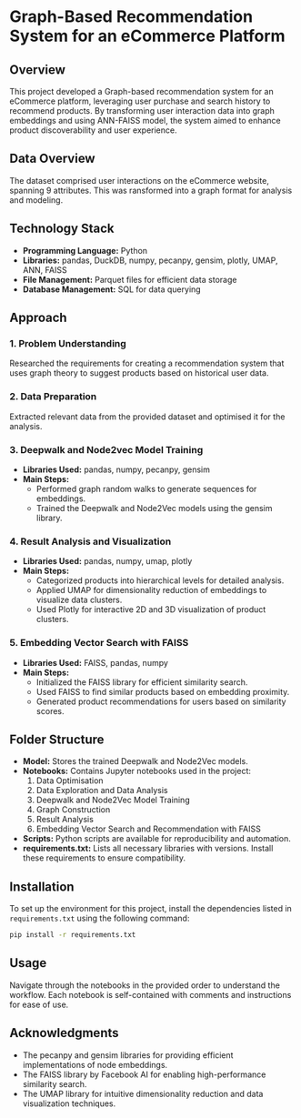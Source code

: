 
# Graph-Based Recommendation System for an eCommerce Platform

## Overview
This project developed a Graph-based recommendation system for an eCommerce platform, leveraging user purchase and search history to recommend products. By transforming user interaction data into graph embeddings and using ANN-FAISS model, the system aimed to enhance product discoverability and user experience.

## Data Overview
The dataset comprised user interactions on the eCommerce website, spanning 9 attributes. This was ransformed into a graph format for analysis and modeling.

## Technology Stack
- **Programming Language:** Python
- **Libraries:** pandas, DuckDB, numpy, pecanpy, gensim, plotly, UMAP, ANN, FAISS
- **File Management:** Parquet files for efficient data storage
- **Database Management:** SQL for data querying

## Approach

### 1. Problem Understanding
Researched the requirements for creating a recommendation system that uses graph theory to suggest products based on historical user data.

### 2. Data Preparation
Extracted relevant data from the provided dataset and optimised it for the analysis.

### 3. Deepwalk and Node2vec Model Training
- **Libraries Used:** pandas, numpy, pecanpy, gensim
- **Main Steps:**
  - Performed graph random walks to generate sequences for embeddings.
  - Trained the Deepwalk and Node2Vec models using the gensim library.

### 4. Result Analysis and Visualization
- **Libraries Used:** pandas, numpy, umap, plotly
- **Main Steps:**
  - Categorized products into hierarchical levels for detailed analysis.
  - Applied UMAP for dimensionality reduction of embeddings to visualize data clusters.
  - Used Plotly for interactive 2D and 3D visualization of product clusters.

### 5. Embedding Vector Search with FAISS
- **Libraries Used:** FAISS, pandas, numpy
- **Main Steps:**
  - Initialized the FAISS library for efficient similarity search.
  - Used FAISS to find similar products based on embedding proximity.
  - Generated product recommendations for users based on similarity scores.

## Folder Structure
- **Model:** Stores the trained Deepwalk and Node2Vec models.
- **Notebooks:** Contains Jupyter notebooks used in the project:
  1. Data Optimisation
  2. Data Exploration and Data Analysis
  3. Deepwalk and Node2Vec Model Training
  4. Graph Construction
  5. Result Analysis
  6. Embedding Vector Search and Recommendation with FAISS
- **Scripts:** Python scripts are available for reproducibility and automation.
- **requirements.txt:** Lists all necessary libraries with versions. Install these requirements to ensure compatibility.

## Installation
To set up the environment for this project, install the dependencies listed in `requirements.txt` using the following command:
```sh
pip install -r requirements.txt
```

## Usage
Navigate through the notebooks in the provided order to understand the workflow. Each notebook is self-contained with comments and instructions for ease of use.

## Acknowledgments
- The pecanpy and gensim libraries for providing efficient implementations of node embeddings.
- The FAISS library by Facebook AI for enabling high-performance similarity search.
- The UMAP library for intuitive dimensionality reduction and data visualization techniques.
